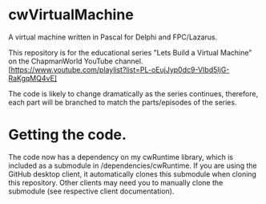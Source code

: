 # cwVirtualMachine
A virtual machine written in Pascal for Delphi and FPC/Lazarus.

This repository is for the educational series "Lets Build a Virtual Machine" on the ChapmanWorld YouTube channel.
[https://www.youtube.com/playlist?list=PL-oEujJyp0dc9-VIbd5IjG-RaKgqMQ4vE]

The code is likely to change dramatically as the series continues, therefore, each part will be branched to match the parts/episodes of the series.

# Getting the code.
The code now has a dependency on my cwRuntime library, which is included as a submodule in /dependencies/cwRuntime.
If you are using the GitHub desktop client, it automatically clones this submodule when cloning this repository.
Other clients may need you to manually clone the submodule (see respective client documentation).
